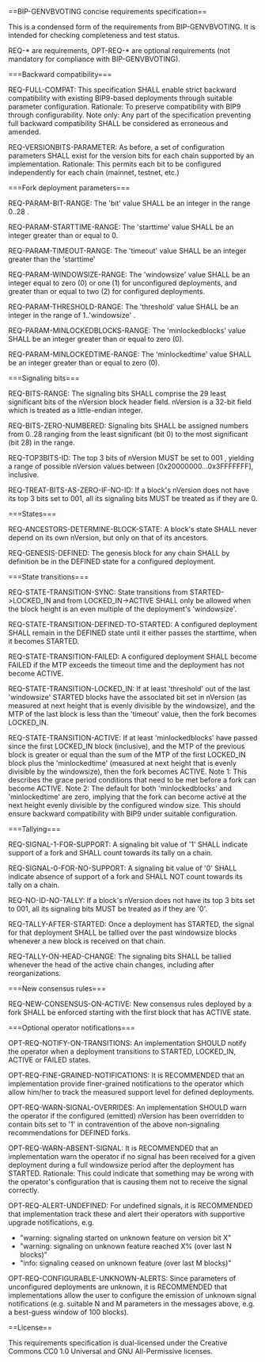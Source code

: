==BIP-GENVBVOTING concise requirements specification==

This is a condensed form of the requirements from BIP-GENVBVOTING.
It is intended for checking completeness and test status.

REQ-* are requirements, OPT-REQ-* are optional requirements (not mandatory for compliance with BIP-GENVBVOTING).



===Backward compatibility===

REQ-FULL-COMPAT: This specification SHALL enable strict backward compatibility with existing BIP9-based deployments through suitable parameter configuration.
Rationale: To preserve compatibility with BIP9 through configurability.
Note only: Any part of the specification preventing full backward compatibility SHALL be considered
as erroneous and amended.

REQ-VERSIONBITS-PARAMETER: As before, a set of configuration parameters SHALL exist for the version bits for each chain supported by an implementation.
Rationale: This permits each bit to be configured independently for each chain (mainnet, testnet, etc.)



===Fork deployment parameters===

REQ-PARAM-BIT-RANGE: The 'bit' value SHALL be an integer in the range 0..28 .

REQ-PARAM-STARTTIME-RANGE: The 'starttime' value SHALL be an integer greater than or equal to 0.

REQ-PARAM-TIMEOUT-RANGE: The 'timeout' value SHALL be an integer greater than the 'starttime'

REQ-PARAM-WINDOWSIZE-RANGE: The 'windowsize' value SHALL be an integer equal to zero (0) or one (1) for unconfigured deployments, and greater than or equal to two (2) for configured deployments.

REQ-PARAM-THRESHOLD-RANGE: The 'threshold' value SHALL be an integer in the range of 1..'windowsize' .

REQ-PARAM-MINLOCKEDBLOCKS-RANGE: The 'minlockedblocks' value SHALL be an integer greater than or equal to zero (0).

REQ-PARAM-MINLOCKEDTIME-RANGE: The 'minlockedtime' value SHALL be an integer greater than or equal to zero (0).



===Signaling bits===

REQ-BITS-RANGE: The signaling bits SHALL comprise the 29 least significant bits of the
nVersion block header field. nVersion is a 32-bit field which is treated as
a little-endian integer.

REQ-BITS-ZERO-NUMBERED: Signaling bits SHALL be assigned numbers from 0..28 ranging from the least
significant (bit 0) to the most significant (bit 28) in the range.

REQ-TOP3BITS-ID: The top 3 bits of nVersion MUST be set to 001 , yielding a range of possible
nVersion values between [0x20000000...0x3FFFFFFF], inclusive.

REQ-TREAT-BITS-AS-ZERO-IF-NO-ID: If a block's nVersion does not have its top 3 bits set to 001, all its signaling
bits MUST be treated as if they are 0.



===States===

REQ-ANCESTORS-DETERMINE-BLOCK-STATE: A block's state SHALL never depend on its own nVersion, but only on that of its ancestors.

REQ-GENESIS-DEFINED: The genesis block for any chain SHALL by definition be in the DEFINED state for a configured deployment.



===State transitions===

REQ-STATE-TRANSITION-SYNC: State transitions from STARTED->LOCKED_IN and from LOCKED_IN->ACTIVE SHALL only be allowed when the block height is an even multiple of the deployment's 'windowsize'.

REQ-STATE-TRANSITION-DEFINED-TO-STARTED: A configured deployment SHALL remain in the DEFINED state until it either passes the starttime, when it becomes STARTED.

REQ-STATE-TRANSITION-FAILED: A configured deployment SHALL become FAILED if the MTP exceeds the timeout time and the deployment has not become ACTIVE.

REQ-STATE-TRANSITION-LOCKED_IN: If at least 'threshold' out of the last 'windowsize' STARTED blocks have the associated bit set in nVersion (as measured at next height that is evenly divisible by the windowsize), and the MTP of the last block is less than the 'timeout' value, then the fork becomes LOCKED_IN.

REQ-STATE-TRANSITION-ACTIVE: If at least 'minlockedblocks' have passed since the first LOCKED_IN block (inclusive), and the MTP of the previous block is greater or equal than the sum of the MTP of the first LOCKED_IN block plus the 'minlockedtime' (measured at next height that is evenly divisible by the windowsize), then the fork becomes ACTIVE.
Note 1: This describes the grace period conditions that need to be met before a fork can become ACTIVE.
Note 2: The default for both 'minlockedblocks' and 'minlockedtime' are zero, implying that the fork can become active at the next height evenly divisible by the configured window size. This should ensure backward compatibility with BIP9 under suitable configuration.



===Tallying===

REQ-SIGNAL-1-FOR-SUPPORT: A signaling bit value of '1' SHALL indicate support of a fork and SHALL count towards its tally on a chain.

REQ-SIGNAL-0-FOR-NO-SUPPORT: A signaling bit value of '0' SHALL indicate absence of support of a fork and SHALL NOT count towards its tally on a chain.

REQ-NO-ID-NO-TALLY: If a block's nVersion does not have its top 3 bits set to 001, all its signaling bits MUST be treated as if they are '0'.

REQ-TALLY-AFTER-STARTED: Once a deployment has STARTED, the signal for that deployment SHALL be tallied over the past windowsize blocks whenever a new block is received on that chain.

REQ-TALLY-ON-HEAD-CHANGE: The signaling bits SHALL be tallied whenever the head of the active chain changes, including after reorganizations.



===New consensus rules===

REQ-NEW-CONSENSUS-ON-ACTIVE: New consensus rules deployed by a fork SHALL be enforced starting with the first block that has ACTIVE state.



===Optional operator notifications===

OPT-REQ-NOTIFY-ON-TRANSITIONS: An implementation SHOULD notify the operator when a deployment transitions to STARTED, LOCKED_IN, ACTIVE or FAILED states.

OPT-REQ-FINE-GRAINED-NOTIFICATIONS: It is RECOMMENDED that an implementation provide finer-grained notifications to the operator which allow him/her to track the measured support level for defined deployments.

OPT-REQ-WARN-SIGNAL-OVERRIDES: An implementation SHOULD warn the operator if the configured (emitted) nVersion has been overridden to contain bits set to '1' in contravention of the above non-signaling recommendations for DEFINED forks.

OPT-REQ-WARN-ABSENT-SIGNAL: It is RECOMMENDED that an implementation warn the operator if no signal has been received for a given deployment during a full windowsize period after the deployment has STARTED.
Rationale: This could indicate that something may be wrong with the operator's configuration that is causing them not to receive the signal correctly.

OPT-REQ-ALERT-UNDEFINED: For undefined signals, it is RECOMMENDED that implementation track these and alert their operators with supportive upgrade notifications, e.g.  
* "warning: signaling started on unknown feature on version bit X"
* "warning: signaling on unknown feature reached X% (over last N blocks)"
* "info: signaling ceased on unknown feature (over last M blocks)"

OPT-REQ-CONFIGURABLE-UNKNOWN-ALERTS: Since parameters of unconfigured deployments are unknown, it is RECOMMENDED that implementations allow the user to configure the emission of unknown signal notifications (e.g. suitable N and M parameters in the messages above, e.g. a best-guess window of 100 blocks).



==License==

This requirements specification is dual-licensed under the Creative Commons CC0 1.0 Universal and GNU All-Permissive licenses.
